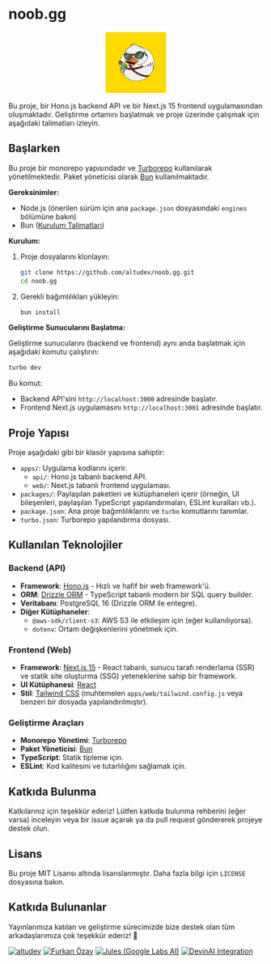 # noob.gg
<p align="center">
  <img src="docs/noobgg-logo.png" alt="noob.gg logo" height="120" />
</p>

Bu proje, bir Hono.js backend API ve bir Next.js 15 frontend uygulamasından oluşmaktadır. Geliştirme ortamını başlatmak ve proje üzerinde çalışmak için aşağıdaki talimatları izleyin.

## Başlarken

Bu proje bir monorepo yapısındadır ve [Turborepo](https://turbo.build/repo) kullanılarak yönetilmektedir. Paket yöneticisi olarak [Bun](https://bun.sh/) kullanılmaktadır.

**Gereksinimler:**

*   Node.js (önerilen sürüm için ana `package.json` dosyasındaki `engines` bölümüne bakın)
*   Bun ([Kurulum Talimatları](https://bun.sh/docs/installation))

**Kurulum:**

1.  Proje dosyalarını klonlayın:
    ```bash
    git clone https://github.com/altudev/noob.gg.git
    cd noob.gg
    ```
2.  Gerekli bağımlılıkları yükleyin:
    ```bash
    bun install
    ```

**Geliştirme Sunucularını Başlatma:**

Geliştirme sunucularını (backend ve frontend) aynı anda başlatmak için aşağıdaki komutu çalıştırın:

```bash
turbo dev
```

Bu komut:
*   Backend API'sini `http://localhost:3000` adresinde başlatır.
*   Frontend Next.js uygulamasını `http://localhost:3001` adresinde başlatır.

## Proje Yapısı

Proje aşağıdaki gibi bir klasör yapısına sahiptir:

*   `apps/`: Uygulama kodlarını içerir.
    *   `api/`: Hono.js tabanlı backend API.
    *   `web/`: Next.js tabanlı frontend uygulaması.
*   `packages/`: Paylaşılan paketleri ve kütüphaneleri içerir (örneğin, UI bileşenleri, paylaşılan TypeScript yapılandırmaları, ESLint kuralları vb.).
*   `package.json`: Ana proje bağımlılıklarını ve `turbo` komutlarını tanımlar.
*   `turbo.json`: Turborepo yapılandırma dosyası.

## Kullanılan Teknolojiler

### Backend (API)

*   **Framework**: [Hono.js](https://hono.dev/) - Hızlı ve hafif bir web framework'ü.
*   **ORM**: [Drizzle ORM](https://orm.drizzle.team/) - TypeScript tabanlı modern bir SQL query builder.
*   **Veritabanı**: PostgreSQL 16 (Drizzle ORM ile entegre).
*   **Diğer Kütüphaneler**:
    *   `@aws-sdk/client-s3`: AWS S3 ile etkileşim için (eğer kullanılıyorsa).
    *   `dotenv`: Ortam değişkenlerini yönetmek için.

### Frontend (Web)

*   **Framework**: [Next.js 15](https://nextjs.org/) - React tabanlı, sunucu tarafı renderlama (SSR) ve statik site oluşturma (SSG) yeteneklerine sahip bir framework.
*   **UI Kütüphanesi**: [React](https://react.dev/)
*   **Stil**: [Tailwind CSS](https://tailwindcss.com/) (muhtemelen `apps/web/tailwind.config.js` veya benzeri bir dosyada yapılandırılmıştır).

### Geliştirme Araçları

*   **Monorepo Yönetimi**: [Turborepo](https://turbo.build/repo)
*   **Paket Yöneticisi**: [Bun](https://bun.sh/)
*   **TypeScript**: Statik tipleme için.
*   **ESLint**: Kod kalitesini ve tutarlılığını sağlamak için.

## Katkıda Bulunma

Katkılarınız için teşekkür ederiz! Lütfen katkıda bulunma rehberini (eğer varsa) inceleyin veya bir issue açarak ya da pull request göndererek projeye destek olun.

## Lisans

Bu proje MIT Lisansı altında lisanslanmıştır. Daha fazla bilgi için `LICENSE` dosyasına bakın.

## Katkıda Bulunanlar

Yayınlarımıza katılan ve geliştirme sürecimizde bize destek olan tüm arkadaşlarımıza çok teşekkür ederiz! 🙏

<a href="https://github.com/altudev"><img width="60px" alt="altudev" src="https://github.com/altudev.png"/></a>
<a href="https://github.com/furkanczay"><img width="60px" alt="Furkan Özay" src="https://github.com/furkanczay.png"/></a>
<a href="https://github.com/apps/google-labs-jules"><img width="60px" alt="Jules (Google Labs AI)" src="https://avatars.githubusercontent.com/in/842251?s=41&u=e6ce41f2678ba45349e003a9b1d8719b7f414a6f&v=4"/></a>
<a href="https://github.com/apps/devin-ai-integration"><img width="60px" alt="DevinAI Integration" src="https://avatars.githubusercontent.com/in/811515?s=41&u=22ae8177548c8cd6cccb497ac571937d080c80bc&v=4"/></a>
